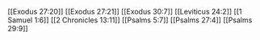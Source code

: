 [[Exodus 27:20]]
[[Exodus 27:21]]
[[Exodus 30:7]]
[[Leviticus 24:2]]
[[1 Samuel 1:6]]
[[2 Chronicles 13:11]]
[[Psalms 5:7]]
[[Psalms 27:4]]
[[Psalms 29:9]]
